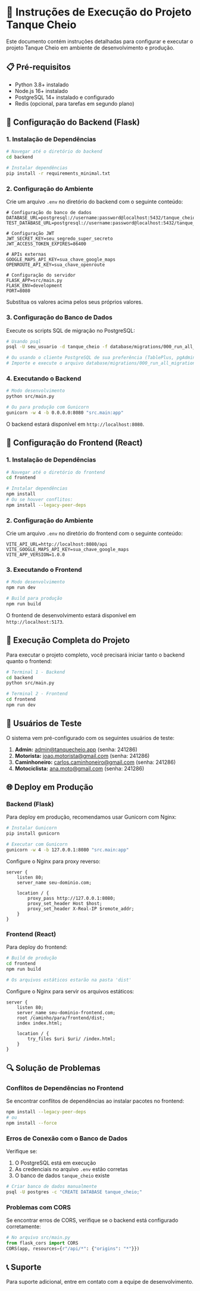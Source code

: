 # 🚀 Instruções de Execução do Projeto Tanque Cheio

Este documento contém instruções detalhadas para configurar e executar o projeto Tanque Cheio em ambiente de desenvolvimento e produção.

## 📋 Pré-requisitos

- Python 3.8+ instalado
- Node.js 16+ instalado
- PostgreSQL 14+ instalado e configurado
- Redis (opcional, para tarefas em segundo plano)

## 🔧 Configuração do Backend (Flask)

### 1. Instalação de Dependências

```bash
# Navegar até o diretório do backend
cd backend

# Instalar dependências
pip install -r requirements_minimal.txt
```

### 2. Configuração do Ambiente

Crie um arquivo `.env` no diretório do backend com o seguinte conteúdo:

```
# Configuração do banco de dados
DATABASE_URL=postgresql://username:password@localhost:5432/tanque_cheio
TEST_DATABASE_URL=postgresql://username:password@localhost:5432/tanque_cheio_test

# Configuração JWT
JWT_SECRET_KEY=seu_segredo_super_secreto
JWT_ACCESS_TOKEN_EXPIRES=86400

# APIs externas
GOOGLE_MAPS_API_KEY=sua_chave_google_maps
OPENROUTE_API_KEY=sua_chave_openroute

# Configuração do servidor
FLASK_APP=src/main.py
FLASK_ENV=development
PORT=8080
```

Substitua os valores acima pelos seus próprios valores.

### 3. Configuração do Banco de Dados

Execute os scripts SQL de migração no PostgreSQL:

```bash
# Usando psql
psql -U seu_usuario -d tanque_cheio -f database/migrations/000_run_all_migrations.sql

# Ou usando o cliente PostgreSQL de sua preferência (TablePlus, pgAdmin, etc.)
# Importe e execute o arquivo database/migrations/000_run_all_migrations.sql
```

### 4. Executando o Backend

```bash
# Modo desenvolvimento
python src/main.py

# Ou para produção com Gunicorn
gunicorn -w 4 -b 0.0.0.0:8080 "src.main:app"
```

O backend estará disponível em `http://localhost:8080`.

## 📱 Configuração do Frontend (React)

### 1. Instalação de Dependências

```bash
# Navegar até o diretório do frontend
cd frontend

# Instalar dependências
npm install
# Ou se houver conflitos:
npm install --legacy-peer-deps
```

### 2. Configuração do Ambiente

Crie um arquivo `.env` no diretório do frontend com o seguinte conteúdo:

```
VITE_API_URL=http://localhost:8080/api
VITE_GOOGLE_MAPS_API_KEY=sua_chave_google_maps
VITE_APP_VERSION=1.0.0
```

### 3. Executando o Frontend

```bash
# Modo desenvolvimento
npm run dev

# Build para produção
npm run build
```

O frontend de desenvolvimento estará disponível em `http://localhost:5173`.

## 🚀 Execução Completa do Projeto

Para executar o projeto completo, você precisará iniciar tanto o backend quanto o frontend:

```bash
# Terminal 1 - Backend
cd backend
python src/main.py

# Terminal 2 - Frontend
cd frontend
npm run dev
```

## 🔐 Usuários de Teste

O sistema vem pré-configurado com os seguintes usuários de teste:

1. **Admin:** admin@tanquecheio.app (senha: 241286)
2. **Motorista:** joao.motorista@gmail.com (senha: 241286)
3. **Caminhoneiro:** carlos.caminhoneiro@gmail.com (senha: 241286)
4. **Motociclista:** ana.moto@gmail.com (senha: 241286)

## 🌐 Deploy em Produção

### Backend (Flask)

Para deploy em produção, recomendamos usar Gunicorn com Nginx:

```bash
# Instalar Gunicorn
pip install gunicorn

# Executar com Gunicorn
gunicorn -w 4 -b 127.0.0.1:8080 "src.main:app"
```

Configure o Nginx para proxy reverso:

```nginx
server {
    listen 80;
    server_name seu-dominio.com;

    location / {
        proxy_pass http://127.0.0.1:8080;
        proxy_set_header Host $host;
        proxy_set_header X-Real-IP $remote_addr;
    }
}
```

### Frontend (React)

Para deploy do frontend:

```bash
# Build de produção
cd frontend
npm run build

# Os arquivos estáticos estarão na pasta 'dist'
```

Configure o Nginx para servir os arquivos estáticos:

```nginx
server {
    listen 80;
    server_name seu-dominio-frontend.com;
    root /caminho/para/frontend/dist;
    index index.html;

    location / {
        try_files $uri $uri/ /index.html;
    }
}
```

## 🔍 Solução de Problemas

### Conflitos de Dependências no Frontend

Se encontrar conflitos de dependências ao instalar pacotes no frontend:

```bash
npm install --legacy-peer-deps
# ou
npm install --force
```

### Erros de Conexão com o Banco de Dados

Verifique se:
1. O PostgreSQL está em execução
2. As credenciais no arquivo `.env` estão corretas
3. O banco de dados `tanque_cheio` existe

```bash
# Criar banco de dados manualmente
psql -U postgres -c "CREATE DATABASE tanque_cheio;"
```

### Problemas com CORS

Se encontrar erros de CORS, verifique se o backend está configurado corretamente:

```python
# No arquivo src/main.py
from flask_cors import CORS
CORS(app, resources={r"/api/*": {"origins": "*"}})
```

## 📞 Suporte

Para suporte adicional, entre em contato com a equipe de desenvolvimento.

